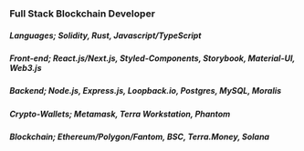 ### Full Stack Blockchain Developer
##### Languages; Solidity, Rust, Javascript/TypeScript
##### Front-end; React.js/Next.js, Styled-Components, Storybook, Material-UI, Web3.js
##### Backend; Node.js, Express.js, Loopback.io, Postgres, MySQL, Moralis
##### Crypto-Wallets; Metamask, Terra Workstation, Phantom
##### Blockchain; Ethereum/Polygon/Fantom, BSC, Terra.Money, Solana
